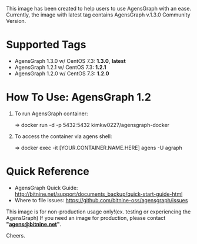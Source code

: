 This image has been created to help users to use AgensGraph with an ease.
Currently, the image with latest tag contains AgensGraph v.1.3.0 Community Version.

# Supported Tags
* AgensGraph 1.3.0 w/ CentOS 7.3: **1.3.0**, **latest**
* AgensGraph 1.2.1 w/ CentOS 7.3: **1.2.1**
* AgensGraph 1.2.0 w/ CentOS 7.3: **1.2.0**

# How To Use: AgensGraph 1.2
1) To run AgensGraph container:  

   => docker run -d -p 5432:5432 kimkw0227/agensgraph-docker 

2) To access the container via agens shell: 

   => docker exec -it [YOUR.CONTAINER.NAME.HERE] agens -U agraph

# Quick Reference
* AgensGraph Quick Guide: http://bitnine.net/support/documents_backup/quick-start-guide-html
* Where to file issues: https://github.com/bitnine-oss/agensgraph/issues

This image is for non-production usage only!(ex. testing or experiencing the AgensGraph)
If you need an image for production, please contact **"agens@bitnine.net"**.

Cheers.
